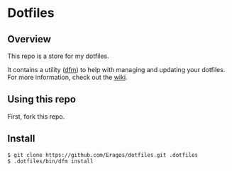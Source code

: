 # Dotfiles

## Overview

This repo is a store for my dotfiles.  

It contains a utility ([dfm](https://github.com/justone/dfm)) to help with managing and updating your dotfiles.
For more information, check out the [wiki](http://github.com/justone/dotfiles/wiki).

## Using this repo

First, fork this repo.

## Install

    $ git clone https://github.com/Eragos/dotfiles.git .dotfiles
    $ .dotfiles/bin/dfm install 

